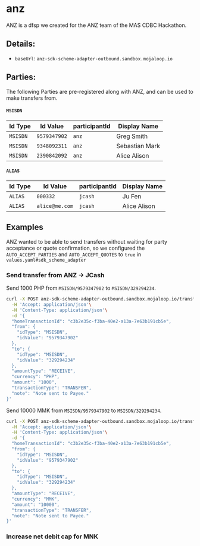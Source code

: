 # anz

ANZ is a dfsp we created for the ANZ team of the MAS CDBC Hackathon.

## Details:

- `baseUrl`: `anz-sdk-scheme-adapter-outbound.sandbox.mojaloop.io`

## Parties:

The following Parties are pre-registered along with ANZ, and can be used to make transfers from.

#### `MSISDN`
| Id Type | Id Value | participantId |Display Name |
| --- | --- | --- | --- |
| `MSISDN` | `9579347902`  | `anz`   | Greg Smith |
| `MSISDN` | `9348092311`  | `anz`   | Sebastian Mark |
| `MSISDN` | `2390842092`  | `anz`   | Alice Alison |

#### `ALIAS`

| Id Type | Id Value | participantId |Display Name |
| --- | --- | --- | --- |
| `ALIAS` | `000332`       | `jcash`   | Ju Fen |
| `ALIAS` | `alice@me.com` | `jcash`   | Alice Alison |


## Examples

ANZ wanted to be able to send transfers without waiting for party acceptance
or quote confirmation, so we configured the `AUTO_ACCEPT_PARTIES` and 
`AUTO_ACCEPT_QUOTES` to `true` in  `values.yaml#sdk_scheme_adapter`

### Send transfer from ANZ -> JCash

Send 1000 PHP from `MSISDN/9579347902` to `MSISDN/329294234`. 

```bash
curl -X POST anz-sdk-scheme-adapter-outbound.sandbox.mojaloop.io/transfers\
  -H 'Accept: application/json'\
  -H 'Content-Type: application/json'\
  -d '{
  "homeTransactionId": "c3b2e35c-f3ba-40e2-a13a-7e63b191cb5e",
  "from": {
    "idType": "MSISDN",
    "idValue": "9579347902"
  },
  "to": {
    "idType": "MSISDN",
    "idValue": "329294234"
  },
  "amountType": "RECEIVE",
  "currency": "PHP",
  "amount": "1000",
  "transactionType": "TRANSFER",
  "note": "Note sent to Payee."
}'
```

Send 10000 MMK from `MSISDN/9579347902` to `MSISDN/329294234`. 

```bash
curl -X POST anz-sdk-scheme-adapter-outbound.sandbox.mojaloop.io/transfers\
  -H 'Accept: application/json'\
  -H 'Content-Type: application/json'\
  -d '{
  "homeTransactionId": "c3b2e35c-f3ba-40e2-a13a-7e63b191cb5e",
  "from": {
    "idType": "MSISDN",
    "idValue": "9579347902"
  },
  "to": {
    "idType": "MSISDN",
    "idValue": "329294234"
  },
  "amountType": "RECEIVE",
  "currency": "MMK",
  "amount": "10000",
  "transactionType": "TRANSFER",
  "note": "Note sent to Payee."
}'
```


### Increase net debit cap for MNK